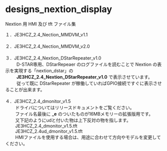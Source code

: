 # designs_nextion_display
Nextion 用 HMI 及び tft ファイル集

１．JE3HCZ_2.4_Nection_MMDVM_v1.1<br><br>
２．JE3HCZ_2.4_Nection_MMDVM_v2.0<br><br>
３．JE3HCZ_2.4_Nextion_DStarRepeater_v1.0<br>
&nbsp;&nbsp;&nbsp;&nbsp;&nbsp;&nbsp;&nbsp;&nbsp;
D-STAR専用、DStarRepeaer のログファイルを読むことで Nextion の表示を実現する「nextion_dstar」の<br>
&nbsp;&nbsp;&nbsp;&nbsp;&nbsp;&nbsp;&nbsp;&nbsp;
<b>JE3HCZ_2.4_Nextion_DStarRepeater_v1.0</b> で表示させています。<br>
&nbsp;&nbsp;&nbsp;&nbsp;&nbsp;&nbsp;&nbsp;&nbsp;
従って既に DStarRepeater が稼働していればGPIO接続ですぐに表示させることが出来ます。<br><br>
４．JE3HCZ_2.4_dmonitor_v1.5<br>
&nbsp;&nbsp;&nbsp;&nbsp;&nbsp;&nbsp;&nbsp;&nbsp;ドライバについてはリリースドキュメントをご覧ください。<br>
&nbsp;&nbsp;&nbsp;&nbsp;&nbsp;&nbsp;&nbsp;&nbsp;ファイル名最後に <b>_e</b> のついたものが16MBメモリーの拡張版用です。<br>
&nbsp;&nbsp;&nbsp;&nbsp;&nbsp;&nbsp;&nbsp;&nbsp;又下記のようにudと付いた物は上下反対の物を指します。<br>
&nbsp;&nbsp;&nbsp;&nbsp;&nbsp;&nbsp;&nbsp;&nbsp;JE3HCZ_2.4_dmonitor_v1.5.tft<br>
&nbsp;&nbsp;&nbsp;&nbsp;&nbsp;&nbsp;&nbsp;&nbsp;JE3HCZ_2.4ud_dmonitor_v1.5.tft<br>
&nbsp;&nbsp;&nbsp;&nbsp;&nbsp;&nbsp;&nbsp;&nbsp;HMIファイルを使用する場合は、用途に合わせて方向やモデルを変更してください。
